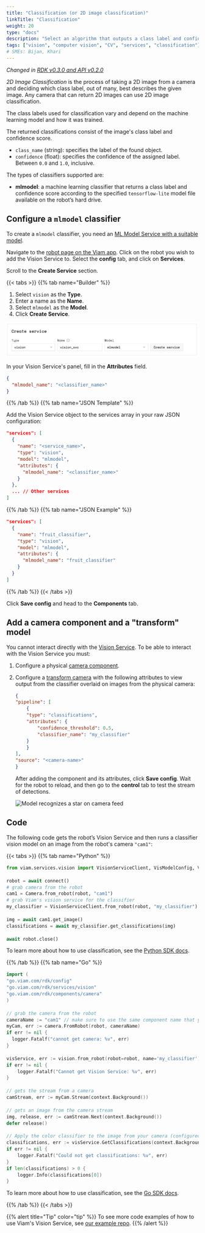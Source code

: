 ```yaml
---
title: "Classification (or 2D image classification)"
linkTitle: "Classification"
weight: 20
type: "docs"
description: "Select an algorithm that outputs a class label and confidence score associated with a 2D image."
tags: ["vision", "computer vision", "CV", "services", "classification"]
# SMEs: Bijan, Khari
---
```


_Changed in [RDK v0.3.0 and API v0.2.0](/appendix/release-notes/#2-may-2023)_

_2D Image Classification_ is the process of taking a 2D image from a camera and deciding which class label, out of many, best describes the given image.
Any camera that can return 2D images can use 2D image classification.

The class labels used for classification vary and depend on the machine learning model and how it was trained.

The returned classifications consist of the image's class label and confidence score.

* `class_name` (string): specifies the label of the found object.
* `confidence` (float): specifies the confidence of the assigned label.
  Between `0.0` and `1.0`, inclusive.

The types of classifiers supported are:

* **mlmodel**: a machine learning classifier that returns a class label and confidence score according to the specified `tensorflow-lite` model file available on the robot’s hard drive.

## Configure a `mlmodel` classifier

To create a `mlmodel` classifier, you need an [ML Model Service with a suitable model](../../ml).

Navigate to the [robot page on the Viam app](https://app.viam.com/robots).
Click on the robot you wish to add the Vision Service to.
Select the **config** tab, and click on **Services**.

Scroll to the **Create Service** section.

{{< tabs >}}
{{% tab name="Builder" %}}

1. Select `vision` as the **Type**.
2. Enter a name as the **Name**.
3. Select `mlmodel` as the **Model**.
4. Click **Create Service**.

![Create Vision Service for mlmodel](../img/../vision/img/mlmodel.png)

In your Vision Service's panel, fill in the **Attributes** field.

``` json {class="line-numbers linkable-line-numbers"}
{
  "mlmodel_name": "<classifier_name>"
}
```

{{% /tab %}}
{{% tab name="JSON Template" %}}

Add the Vision Service object to the services array in your raw JSON configuration:

``` json {class="line-numbers linkable-line-numbers"}
"services": [
  {
    "name": "<service_name>",
    "type": "vision",
    "model": "mlmodel",
    "attributes": {
      "mlmodel_name": "<classifier_name>"
    }
  },
  ... // Other services
]
```

{{% /tab %}}
{{% tab name="JSON Example" %}}

```json {class="line-numbers linkable-line-numbers"}
"services": [
  {
    "name": "fruit_classifier",
    "type": "vision",
    "model": "mlmodel",
    "attributes": {
      "mlmodel_name": "fruit_classifier"
    }
  }
]
```

{{% /tab %}}
{{< /tabs >}}

Click **Save config** and head to the **Components** tab.

## Add a camera component and a "transform" model

You cannot interact directly with the [Vision Service](/services/vision/).
To be able to interact with the Vision Service you must:

1. Configure a physical [camera component](../../../components/camera).
2. Configure a [transform camera](../../../components/camera/transform) with the following attributes to view output from the classifier overlaid on images from the physical camera:

    ```json
    {
    "pipeline": [
        {
        "type": "classifications",
        "attributes": {
            "confidence_threshold": 0.5,
            "classifier_name": "my_classifier"
        }
        }
    ],
    "source": "<camera-name>"
    }
    ```

    After adding the component and its attributes, click **Save config**.
    Wait for the robot to reload, and then go to the **control** tab to test the stream of detections.

    ![Model recognizes a star on camera feed](../../img/model-on-camera.png)

## Code

The following code gets the robot’s Vision Service and then runs a classifier vision model on an image from the robot's camera `"cam1"`:

{{< tabs >}}
{{% tab name="Python" %}}

```python {class="line-numbers linkable-line-numbers"}
from viam.services.vision import VisionServiceClient, VisModelConfig, VisModelType

robot = await connect()
# grab camera from the robot
cam1 = Camera.from_robot(robot, "cam1")
# grab Viam's vision service for the classifier
my_classifier = VisionServiceClient.from_robot(robot, "my_classifier")

img = await cam1.get_image()
classifications = await my_classifier.get_classifications(img)

await robot.close()
```

To learn more about how to use classification, see the [Python SDK docs](https://python.viam.dev/autoapi/viam/services/vision/index.html).

{{% /tab %}}
{{% tab name="Go" %}}

```go {class="line-numbers linkable-line-numbers"}
import (
"go.viam.com/rdk/config"
"go.viam.com/rdk/services/vision"
"go.viam.com/rdk/components/camera"
)

// grab the camera from the robot
cameraName := "cam1" // make sure to use the same component name that you have in your robot configuration
myCam, err := camera.FromRobot(robot, cameraName)
if err != nil {
  logger.Fatalf("cannot get camera: %v", err)
}

visService, err := vision.from_robot(robot=robot, name='my_classifier')
if err != nil {
    logger.Fatalf("Cannot get Vision Service: %v", err)
}

// gets the stream from a camera
camStream, err := myCam.Stream(context.Background())

// gets an image from the camera stream
img, release, err := camStream.Next(context.Background())
defer release()

// Apply the color classifier to the image from your camera (configured as "cam1")
classifications, err := visService.GetClassifications(context.Background(), img)
if err != nil {
    logger.Fatalf("Could not get classifications: %v", err)
}
if len(classifications) > 0 {
    logger.Info(classifications[0])
}
```

To learn more about how to use classification, see the [Go SDK docs](https://pkg.go.dev/go.viam.com/rdk/vision).

{{% /tab %}}
{{< /tabs >}}

{{% alert title="Tip" color="tip" %}}
To see more code examples of how to use Viam's Vision Service, see [our example repo](https://github.com/viamrobotics/vision-service-examples).
{{% /alert %}}
